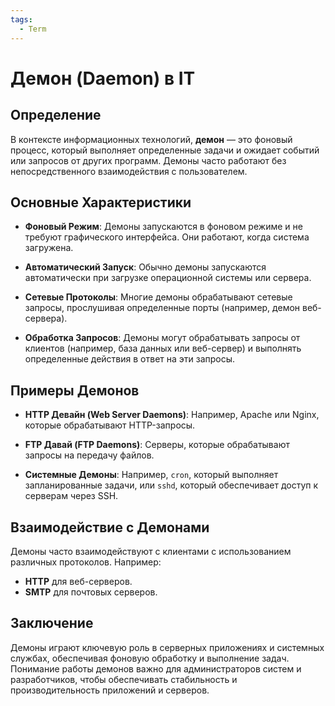 ```yaml
---
tags:
  - Term
---
```

# Демон (Daemon) в IT

## Определение

В контексте информационных технологий, **демон** — это фоновый процесс, который выполняет определенные задачи и ожидает событий или запросов от других программ. Демоны часто работают без непосредственного взаимодействия с пользователем.

## Основные Характеристики

- **Фоновый Режим**: Демоны запускаются в фоновом режиме и не требуют графического интерфейса. Они работают, когда система загружена.
  
- **Автоматический Запуск**: Обычно демоны запускаются автоматически при загрузке операционной системы или сервера.

- **Сетевые Протоколы**: Многие демоны обрабатывают сетевые запросы, прослушивая определенные порты (например, демон веб-сервера).

- **Обработка Запросов**: Демоны могут обрабатывать запросы от клиентов (например, база данных или веб-сервер) и выполнять определенные действия в ответ на эти запросы.

## Примеры Демонов

- **HTTP Девайн (Web Server Daemons)**: Например, Apache или Nginx, которые обрабатывают HTTP-запросы.
  
- **FTP Давай (FTP Daemons)**: Серверы, которые обрабатывают запросы на передачу файлов.

- **Системные Демоны**: Например, `cron`, который выполняет запланированные задачи, или `sshd`, который обеспечивает доступ к серверам через SSH.

## Взаимодействие с Демонами

Демоны часто взаимодействуют с клиентами с использованием различных протоколов. Например:

- **HTTP** для веб-серверов.
- **SMTP** для почтовых серверов.

## Заключение

Демоны играют ключевую роль в серверных приложениях и системных службах, обеспечивая фоновую обработку и выполнение задач. Понимание работы демонов важно для администраторов систем и разработчиков, чтобы обеспечивать стабильность и производительность приложений и серверов.